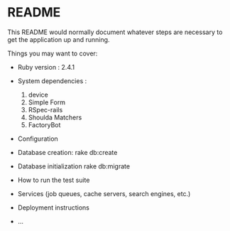 # README

This README would normally document whatever steps are necessary to get the
application up and running.

Things you may want to cover:

* Ruby version : 2.4.1

* System dependencies :
  1) device
  2) Simple Form
  3) RSpec-rails
  4) Shoulda Matchers
  5) FactoryBot

* Configuration

* Database creation:
  rake db:create

* Database initialization
  rake db:migrate

* How to run the test suite

* Services (job queues, cache servers, search engines, etc.)

* Deployment instructions

* ...
